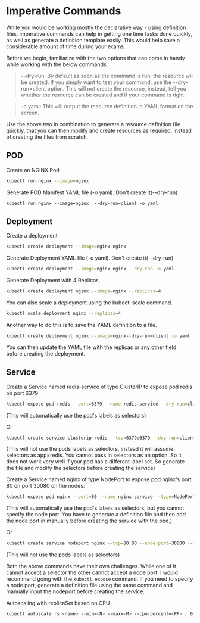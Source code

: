 # Imperative Commands

While you would be working mostly the declarative way - using definition files, imperative commands can help in getting one time tasks done quickly, as well as generate a definition template easily. This would help save a considerable amount of time during your exams.

Before we begin, familiarize with the two options that can come in handy while working with the below commands:

> --dry-run: By default as soon as the command is run, the resource will be created. If you simply want to test your command, use the --dry-run=client option. This will not create the resource, instead, tell you whether the resource can be created and if your command is right.

> -o yaml: This will output the resource definition in YAML format on the screen.


Use the above two in combination to generate a resource definition file quickly, that you can then modify and create resources as required, instead of creating the files from scratch.


## POD

Create an NGINX Pod

```bash
kubectl run nginx --image=nginx
```

Generate POD Manifest YAML file (-o yaml). Don't create it(--dry-run)

```bah
kubectl run nginx --image=nginx  --dry-run=client -o yaml
```


## Deployment


Create a deployment

```bash
kubectl create deployment --image=nginx nginx
```


Generate Deployment YAML file (-o yaml). Don't create it(--dry-run)

```bash
kubectl create deployment --image=nginx nginx --dry-run -o yaml
```


Generate Deployment with 4 Replicas

```bash
kubectl create deployment nginx --image=nginx --replicas=4
```


You can also scale a deployment using the kubectl scale command.

```bash
kubectl scale deployment nginx --replicas=4
```


Another way to do this is to save the YAML definition to a file.

```bash
kubectl create deployment nginx --image=nginx--dry-run=client -o yaml > nginx-deployment.yaml
```


You can then update the YAML file with the replicas or any other field before creating the deployment.


## Service

Create a Service named redis-service of type ClusterIP to expose pod redis on port 6379

```bash
kubectl expose pod redis --port=6379 --name redis-service --dry-run=client -o yaml
```

(This will automatically use the pod's labels as selectors)

Or

```bash
kubectl create service clusterip redis --tcp=6379:6379 --dry-run=client -o yaml  
```

(This will not use the pods labels as selectors, instead it will assume selectors as app=redis. You cannot pass in selectors as an option. So it does not work very well if your pod has a different label set. So generate the file and modify the selectors before creating the service)


Create a Service named nginx of type NodePort to expose pod nginx's port 80 on port 30080 on the nodes:

```bash
kubectl expose pod nginx --port=80 --name nginx-service --type=NodePort --dry-run=client -o yaml
```

(This will automatically use the pod's labels as selectors, but you cannot specify the node port. You have to generate a definition file and then add the node port in manually before creating the service with the pod.)

Or

```bash
kubectl create service nodeport nginx --tcp=80:80 --node-port=30080 --dry-run=client -o yaml
```

(This will not use the pods labels as selectors)

Both the above commands have their own challenges. While one of it cannot accept a selector the other cannot accept a node port. I would recommend going with the `kubectl expose` command. If you need to specify a node port, generate a definition file using the same command and manually input the nodeport before creating the service.

Autoscaling with replicaSet based on CPU

```bash
kubectl autoscale rs <name> --min=<N> --max=<M> --cpu-percent=<PP> ; 0 <= PP <= 100
```